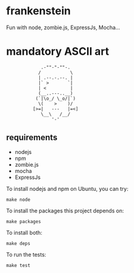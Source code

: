 # frankenstein

Fun with node, zombie.js, ExpressJs, Mocha...

# mandatory ASCII art

                 .-""-"-""-.
                /           \
                | .--.-.--. |
                |` >       `|
                | <         |
                (__..---..__)
               (`|\o_/ \_o/|`)
                \(    >    )/
              [>=|   ---   |=<]
                 \__\   /__/
                     '-'

## requirements

- nodejs
- npm
- zombie.js
- mocha
- ExpressJs

To install nodejs and npm on Ubuntu, you can try:
```make
make node
```

To install the packages this project depends on:
```make
make packages
```

To install both:
```make
make deps
```

To run the tests:
```make
make test
```
